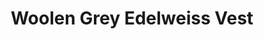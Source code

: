 ---
title: "Woolen Grey Edelweiss Vest"
categories: ["Women","Women/Vests"]
images: ["./P05A7078.JPG","./P05A7079.JPG"]
---